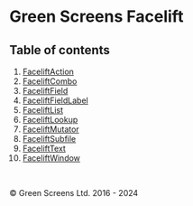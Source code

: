 # Green Screens Facelift

## Table of contents 

1. [FaceliftAction](./FaceliftAction.md)
2. [FaceliftCombo](./FaceliftCombo.md)
3. [FaceliftField](./FaceliftField.md)
4. [FaceliftFieldLabel](./FaceliftFieldLabel.md)
5. [FaceliftList](./FaceliftList.md)
6. [FaceliftLookup](./FaceliftLookup.md)
7. [FaceliftMutator](./FaceliftMutator.md)
8. [FaceliftSubfile](./FaceliftSubfile.md)
9. [FaceliftText](./FaceliftText.md)
10. [FaceliftWindow](./FaceliftWindow.md)

<br>

&copy; Green Screens Ltd. 2016 - 2024

